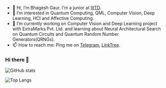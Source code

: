 - 👋 Hi, I’m Bhagesh Gaur. I'm a junior at [IIITD][2].
- 👀 I’m interested in Quantum Computing, QML, Computer Vision, Deep Learning, HCI and Affective Computing.
- 🌱 I’m currently working on Computer Vision and Deep Learning project with ExtraMarks Pvt. Ltd. and learning about Neural Architectural Search on Quantum Circuits and Quantum Random Number Generators(QRNGs).
- 📫 How to reach me: Ping me on [Telegram][1], [LinkTree][3].

[1]: https://t.me/SlyCop/ "Telegram" 
[2]: https://iiitd.ac.in/
[3]: https://linktr.ee/bhageshgaur

<!---
BhageshIIITD/BhageshIIITD is a ✨ special ✨ repository because its `README.md` (this file) appears on your GitHub profile.
You can click the Preview link to take a look at your changes.
--->

### Hi there 👋

<!--
**Ritwick01/Ritwick01** is a ✨ _special_ ✨ repository because its `README.md` (this file) appears on your GitHub profile.

Here are some ideas to get you started:

- 🔭 I’m currently working on ...
- 🌱 I’m currently learning ...
- 👯 I’m looking to collaborate on ...
- 🤔 I’m looking for help with ...
- 💬 Ask me about ...
- 📫 How to reach me: ...
- 😄 Pronouns: ...
- ⚡ Fun fact: ...
-->
![GitHub stats](https://github-readme-stats.vercel.app/api?username=Bhagesh-Gaur&theme=radical&show_icons=true&count_private=true)

![Top Langs](https://github-readme-stats.vercel.app/api/top-langs/?username=Bhagesh-Gaur&theme=radical&layout=compact&langs_count=10)
